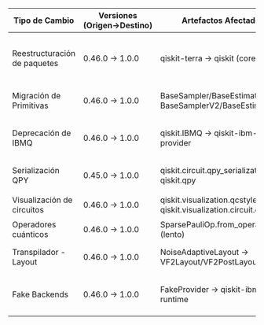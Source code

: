 | Tipo de Cambio | Versiones (Origen→Destino) | Artefactos Afectados | Código Pre-Migración | Código Post-Migración | Dificultad | Impacto SE/QSE | Referencias |
|----------------|---------------------------|-----------------------|----------------------|-----------------------|------------|----------------|-------------|
| Reestructuración de paquetes | 0.46.0 → 1.0.0 | qiskit-terra → qiskit (core) | `pip install qiskit-terra` | `pip install qiskit` | Alta | SE/QSE (requiere entorno virtual nuevo) | [Qiskit 1.0 Packaging Migration](https://qisk.it/1-0-packaging-migration) |
| Migración de Primitivas | 0.46.0 → 1.0.0 | BaseSampler/BaseEstimator → BaseSamplerV2/BaseEstimatorV2 | `run(circuits, observables, parameter_values)` | `run([(circuit, observables, params)])` (vectorizado) | Alta | SE (cambios en firmas y retornos) | [Release Notes 1.0.0](https://github.com/qiskit/qiskit/releases/tag/1.0.0) |
| Deprecación de IBMQ | 0.46.0 → 1.0.0 | qiskit.IBMQ → qiskit-ibm-provider | `from qiskit import IBMQ` | `pip install qiskit-ibm-provider` + imports actualizados | Moderada | QSE (requiere instalación adicional) | [Migration Guide](https://qisk.it/ibm-provider-migration) |
| Serialización QPY | 0.45.0 → 1.0.0 | qiskit.circuit.qpy_serialization → qiskit.qpy | `from qiskit.circuit.qpy_serialization import dump` | `from qiskit.qpy import dump` | Baja | SE (cambios en rutas de importación) | [Changelog 1.0.0](https://github.com/qiskit/qiskit/blob/main/CHANGELOG.md) |
| Visualización de circuitos | 0.46.0 → 1.0.0 | qiskit.visualization.qcstyle → qiskit.visualization.circuit.qcstyle | `from qiskit.visualization.qcstyle import default` | `from qiskit.visualization.circuit.qcstyle import default` | Baja | SE (cambios en rutas) | [Release Notes 1.0.0](https://github.com/qiskit/qiskit/releases/tag/1.0.0) |
| Operadores cuánticos | 0.46.0 → 1.0.0 | SparsePauliOp.from_operator() (lento) | `SparsePauliOp.from_operator(op)` | Implementación optimizada con algoritmo tensorizado | Moderada | SE (mejora rendimiento) | [Release Notes 1.0.0](https://github.com/qiskit/qiskit/releases/tag/1.0.0) |
| Transpilador - Layout | 0.46.0 → 1.0.0 | NoiseAdaptiveLayout → VF2Layout/VF2PostLayout | `layout_method="noise_adaptive"` | `layout_method="vf2"` | Moderada | SE (cambia algoritmo de selección) | [Changelog 1.0.0](https://github.com/qiskit/qiskit/blob/main/CHANGELOG.md) |
| Fake Backends | 0.46.0 → 1.0.0 | FakeProvider → qiskit-ibm-runtime | `from qiskit.providers.fake_provider import FakeVigo` | `pip install qiskit-ibm-runtime` + `from qiskit_ibm_runtime.fake_provider import FakeVigo` | Alta | QSE (requiere paquete externo) | [Migration Guide](https://qisk.it/fake-provider-migration) |